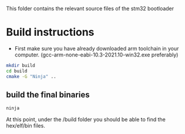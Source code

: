 This folder contains the relevant source files of the stm32 bootloader

# Build instructions
- First make sure you have already downloaded arm toolchain in your computer.
(gcc-arm-none-eabi-10.3-2021.10-win32.exe preferably)

```bash
mkdir build
cd build
cmake -G "Ninja" ..
```

## build the final binaries
```bash
ninja
```

At this point, under the /build folder you should be able to find the hex/elf/bin files.